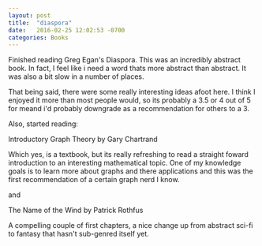 ```yaml
---
layout: post
title:  "diaspora"
date:   2016-02-25 12:02:53 -0700
categories: Books 
---
```


Finished reading Greg Egan's Diaspora.  This was an incredibly abstract book.  In fact, I feel like i need a word thats more abstract than abstract.  It was also a bit slow in a number of places.

That being said, there were some really interesting ideas afoot here. I think I enjoyed it more than most people would, so its probably a 3.5 or 4 out of 5 for meand i'd probably downgrade as a recommendation for others to a 3.

Also, started reading:

Introductory Graph Theory by Gary Chartrand

Which yes, is a textbook, but its really refreshing to read a straight foward introduction to an interesting mathematical topic.  One of my knowledge goals is to learn more about graphs and there applications and this was the first recommendation of a certain graph nerd I know.

and

The Name of the Wind by Patrick Rothfus

A compelling couple of first chapters, a nice change up from abstract sci-fi to fantasy that hasn't sub-genred itself yet.

